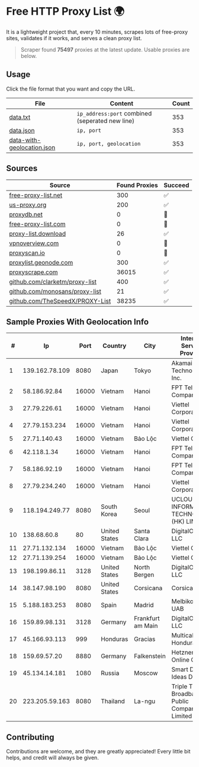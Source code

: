 
# Free HTTP Proxy List 🌍

It is a lightweight project that, every 10 minutes, scrapes lots of free-proxy sites, validates if it works, and serves a clean proxy list.


> Scraper found **75497** proxies at the latest update. Usable proxies are below.

## Usage

Click the file format that you want and copy the URL.


|File|Content|Count|
|----|-------|-----|
|[data.txt](https://raw.githubusercontent.com/themiralay/Proxy-List-World/master/data.txt)|`ip_address:port` combined (seperated new line)|353|
|[data.json](https://raw.githubusercontent.com/themiralay/Proxy-List-World/master/data.json)|`ip, port`|353|
|[data-with-geolocation.json](https://raw.githubusercontent.com/themiralay/Proxy-List-World/master/data-with-geolocation.json)|`ip, port, geolocation`|353|

## Sources

|Source|Found Proxies|Succeed|
|------|-------------|-------|
|[free-proxy-list.net](https://free-proxy-list.net)|300|✅|
|[us-proxy.org](https://www.us-proxy.org)|200|✅|
|[proxydb.net](http://proxydb.net)|0|🚫|
|[free-proxy-list.com](https://free-proxy-list.com/?page=&port=&type%5B%5D=http&type%5B%5D=https&up_time=0&search=Search)|0|🚫|
|[proxy-list.download](https://www.proxy-list.download/HTTP)|26|✅|
|[vpnoverview.com](https://vpnoverview.com/privacy/anonymous-browsing/free-proxy-servers)|0|🚫|
|[proxyscan.io](https://www.proxyscan.io)|0|🚫|
|[proxylist.geonode.com](https://proxylist.geonode.com/api/proxy-list?limit=300&page=1&sort_by=lastChecked&sort_type=desc&protocols=http,https)|300|✅|
|[proxyscrape.com](https://api.proxyscrape.com/v2/?request=displayproxies&protocol=http&timeout=10000&country=all&ssl=all&anonymity=all)|36015|✅|
|[github.com/clarketm/proxy-list](https://raw.githubusercontent.com/clarketm/proxy-list/master/proxy-list-raw.txt)|400|✅|
|[github.com/monosans/proxy-list](https://raw.githubusercontent.com/monosans/proxy-list/main/proxies/http.txt)|21|✅|
|[github.com/TheSpeedX/PROXY-List](https://raw.githubusercontent.com/TheSpeedX/PROXY-List/master/http.txt)|38235|✅|


## Sample Proxies With Geolocation Info

|#|Ip|Port|Country|City|Internet Service Provider|
|-|--|----|-------|----|-------------------------|
|1|139.162.78.109|8080|Japan|Tokyo|Akamai Technologies, Inc.|
|2|58.186.92.84|16000|Vietnam|Hanoi|FPT Telecom Company|
|3|27.79.226.61|16000|Vietnam|Hanoi|Viettel Corporation|
|4|27.79.153.234|16000|Vietnam|Hanoi|Viettel Corporation|
|5|27.71.140.43|16000|Vietnam|Bảo Lộc|Viettel Group|
|6|42.118.1.34|16000|Vietnam|Hanoi|FPT Telecom Company|
|7|58.186.92.19|16000|Vietnam|Hanoi|FPT Telecom Company|
|8|27.79.234.240|16000|Vietnam|Hanoi|Viettel Corporation|
|9|118.194.249.77|8080|South Korea|Seoul|UCLOUD INFORMATION TECHNOLOGY (HK) LIMITED|
|10|138.68.60.8|80|United States|Santa Clara|DigitalOcean, LLC|
|11|27.71.132.134|16000|Vietnam|Bảo Lộc|Viettel Group|
|12|27.71.139.254|16000|Vietnam|Bảo Lộc|Viettel Group|
|13|198.199.86.11|3128|United States|North Bergen|DigitalOcean, LLC|
|14|38.147.98.190|8080|United States|Corsicana|Corsicana ISD|
|15|5.188.183.253|8080|Spain|Madrid|Melbikomas UAB|
|16|159.89.98.131|3128|Germany|Frankfurt am Main|DigitalOcean, LLC|
|17|45.166.93.113|999|Honduras|Gracias|Multicable De Honduras|
|18|159.69.57.20|8880|Germany|Falkenstein|Hetzner Online GmbH|
|19|45.134.14.181|1080|Russia|Moscow|Smart Digital Ideas DOO|
|20|223.205.59.163|8080|Thailand|La-ngu|Triple T Broadband Public Company Limited|



## Contributing

Contributions are welcome, and they are greatly appreciated! Every
little bit helps, and credit will always be given.

